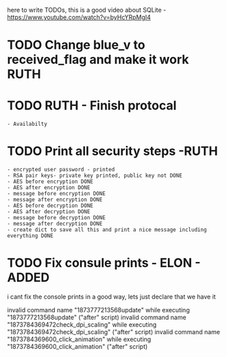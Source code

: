 here to write TODOs,
this is a good video about SQLite - https://www.youtube.com/watch?v=byHcYRpMgI4

# TODO Change blue_v to received_flag and make it work RUTH
# TODO RUTH - Finish protocal 
    - Availabilty
# TODO Print all security steps -RUTH
    - encrypted user password - printed
    - RSA pair keys- private key printed, public key not DONE
    - AES before encryption DONE
    - AES after encryption DONE
    - message before encryption DONE
    - message after encryption DONE
    - AES before decryption DONE
    - AES after decryption DONE
    - message before decryption DONE
    - message after decryption DONE
    - create dict to save all this and print a nice message including everything DONE
# TODO Fix consule prints - ELON - ADDED

i cant fix the console prints in a good way, lets just declare that we have it

invalid command name "1873777213568update"
    while executing
"1873777213568update"
    ("after" script)
invalid command name "1873784369472check_dpi_scaling"
    while executing
"1873784369472check_dpi_scaling"
    ("after" script)
invalid command name "1873784369600_click_animation"
    while executing
"1873784369600_click_animation"
    ("after" script)



